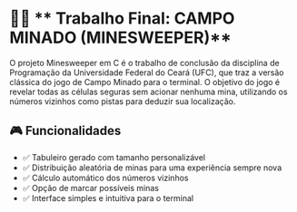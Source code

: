 # 🕵️‍♂️ ** Trabalho Final: CAMPO MINADO (MINESWEEPER)**

O projeto Minesweeper em C é o trabalho de conclusão da disciplina de Programação da Universidade Federal do Ceará (UFC), que traz a versão clássica do jogo de Campo Minado para o terminal. O objetivo do jogo é revelar todas as células seguras sem acionar nenhuma mina, utilizando os números vizinhos como pistas para deduzir sua localização.

## 🎮 Funcionalidades  
- ✅ Tabuleiro gerado com tamanho personalizável  
- ✅ Distribuição aleatória de minas para uma experiência sempre nova  
- ✅ Cálculo automático dos números vizinhos
- ✅ Opção de marcar possíveis minas 
- ✅ Interface simples e intuitiva para o terminal  
